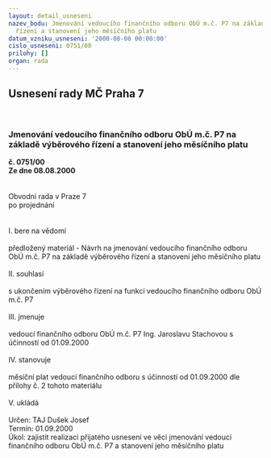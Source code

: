 ```yaml
---
layout: detail_usneseni
nazev_bodu: Jmenování vedoucího finančního odboru ObÚ m.č. P7 na základě výběrového
  řízení a stanovení jeho měsíčního platu
datum_vzniku_usneseni: '2000-08-08 00:00:00'
cislo_usneseni: 0751/00
prilohy: []
organ: rada
---
```

<div id="ucUsn_pList" class="usn">
	<span><h2>Usnesení rady MČ Praha 7 </h2>
<br></span><div class="standBody">
<span><h3>Jmenování vedoucího finančního odboru ObÚ m.č. P7 na základě výběrového řízení a stanovení jeho měsíčního platu</h3></span><div class="center">
		<strong>č. 0751/00</strong><br>
	</div>
<div class="center">
		<strong>Ze dne 08.08.2000</strong><br><br>
	</div>     <br>Obvodní rada v Praze 7<br>po projednání<br><br><br>I.	bere na vědomí<br><br> předložený materiál - Návrh na jmenování vedoucího finančního odboru ObÚ m.č. P7 na základě výběrového řízení a stanovení jeho měsíčního platu			<br><br>II.	souhlasí <br><br>s ukončením výběrového řízení na funkci vedoucího finančního odboru ObÚ m.č. P7<br><br>III.	jmenuje<br><br>vedoucí finančního odboru ObÚ m.č. P7 Ing. Jaroslavu Stachovou s účinností od 01.09.2000<br><br>IV.	stanovuje <br><br>měsíční plat vedoucí finančního odboru s účinností od 01.09.2000 dle přílohy č. 2 tohoto materiálu<br><br>V. ukládá <br><br> Určen:	     	TAJ Dušek Josef<br>Termín: 01.09.2000<br>Úkol:	zajistit realizaci přijatého usnesení ve věci jmenování vedoucí finančního odboru ObÚ m.č. P7 a stanovení jeho měsíčního platu<br> <br>
</div>
</div>